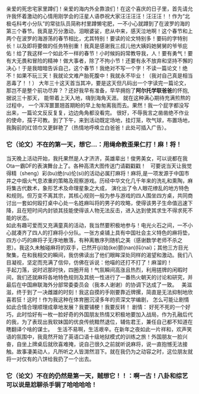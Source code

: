 亲爱的死忠宅家里蹲们！亲爱的海内外全靠浪们！在这个喜庆的日子里，首先请允许我怀着激动的心情用刚学会的汪星人语恭祝大家汪汪汪汪！汪汪汪！！作为“北极屯科考小分队”的常驻队员简称村里蹲懒宅肥，一不小心就蹲到了在波罗的海的第三个春节。我真是万分激动，泪眼婆娑，悲从中来，感天泣地啊！这个春节和上两个在波罗的海游荡的春节相比，尤其特别！要读的论文特别多！要码的字特别长！以及即将要做的任务特别重！我真是感谢我三叔儿他大姨妈她舅舅的爷爷庇佑！给了我这样一个如此不一样的春节！小时候妈妈常教导我，人！要有勇气！要有大无畏和冒险的精神！做大事者，除了不拘小节！还要有永不放弃和坚持不懈的决心！于是我暗暗告诉自己，这个春节！我绝对不写一个字！不读一篇论文！绝不！如果不玩三天！我就论文难产胎死腹中！我就永不毕业！（我对自己真是相当恶毒了！！）
大年三十这天首当其冲，要是这天但凡码出一个字读完一篇论文，那岂不是整个前功尽弃？？还好我早有准备，早早拥抱了**阿尔托学联爸爸**的怀抱, 据说三十那天， 能带着上天入地，嗨到海角天涯。 就在这种满心期待充满煎熬的过程中， 一个浑浑噩噩翘首期盼的早上匆匆离我而去。果然！我一个屁字都没写出来，一篇论文反反复复，边边角角都没看完。 很好，不辱我言之凿凿绝不作业的使命，孺子可教。到了下午，来到活动既定场地，挂灯笼，吹气球，布置场地，我胸前的红领巾又更鲜艳了（热情地呼唤立白爸爸！此处可插入广告）。
### 它（论文）不在的第一天，想它...：用绳命教歪果仁打！麻！将！
当天晚上活动开始，我托果然是人才济济，英雄辈出！俊男美女，可以说都在我Ota一霸DF的表演舞台上了。各种高清大图传送门请戳戳戳！  
可要说当天让我觉得精（sheng）彩(bu)绝(ru)伦(si)的活动必属打麻将！麻将,是一项发源于中国市井之中烟火气息浓重的策略及观察游戏。历经中华文化几千年来的洗礼和熏陶，麻将集古代数术，象形艺术及命理星象之大成， 演化出了令人眼花缭乱的地方特色和规则。但万变不离其宗，其核心规则一般为参与游戏的四人围坐四方桌，共同商讨出一套如何殴打桌中心处一名姓麻叫将的男子的攻略，使得该男子生命值迅速下降，且在短时间内封锁其技能使得该人物无法反击，进入达到使其求生不得求死不能的状态。  
如此有趣可爱而又充满童真的活动，我当然要积极地参与！电光火石之间，一不小心就凑齐了四人的打麻将小分队。一张方桌铺上具有中国社会主义特色的麻将垫，四方小巧的麻将子无序地散落，有种离散序列随机之美（感谢数学老师不杀之恩）。我这久未触碰麻将的双手，已然开(ji)始(ke)颤(nan)抖(nai)；其他三方目光聚集，在和我相交的瞬间，我仿佛读出了他们眼眸深处同样的渴望和激动。我们八目凝视，坚定而充满了信仰，仿佛在诉说：他喵的还打不打了！麻溜的！  
手起刀落，说时迟那时快，四圈开局！气氛瞬间高涨且热烈，利用搓牌的闲暇时间，我们还就麻将各地特色规则及其统一性进行了一番热火朝天的讨论和研究，并最后在中国麻联海外分部常委委员会（我本人谢谢）的协调下达成了一致。  
美滋滋，终于到了一决雌雄的时刻！我这自摸的手刚要靠近牌摞，简直是无法抑制地欣喜若狂！这时！作为我这种在体育圈沉浸多年的资深文学编剧， 怎么可能让剧情如此合情合理顺理成章地发展？我要铺梗！我要反转！ 
剧情： 好死不死的一个好巧，此时恰好有一枚一脸好奇的外国朋友热情又积极地要加入战局，作为孔融后代的我，为了表现出我软妹国的优良传统黯然退位，辅佐君王，兼任自己都不知道在瞎翻译个啥的谋士。  
生活不易啊，生活艰辛。在新年之夜如此一片祥和，欢声笑语的氛围中，我竟然开始了英语口语十级地狱模式的训练之旅！外国朋友一脸兴奋，自坐上牌桌后就欣喜难掩，说自己很久之前就听说麻将，说一直抱憾无法接触。故事凄美动人，凡所听之人皆潸然泪下。就在我仍为之动容之时，这位朋友就将一对仅有的八饼给我扔了一个出去。  

### 它（论文）不在的仍然是第一天，贼想它！！：啊一古！八卦和综艺可以说是尬聊杀手锏了哈哈哈哈！



